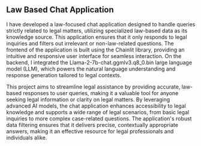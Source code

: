 ## Law Based Chat Application
I have developed a law-focused chat application designed to handle queries strictly related to legal matters, utilizing specialized law-based data as its knowledge source. This application ensures that it only responds to legal inquiries and filters out irrelevant or non-law-related questions. The frontend of the application is built using the Chainlit library, providing an intuitive and responsive user interface for seamless interaction. On the backend, I integrated the Llama-2-7b-chat.ggmlv3.q8_0.bin large language model (LLM), which powers the natural language understanding and response generation tailored to legal contexts. 

This project aims to streamline legal assistance by providing accurate, law-based responses to user queries, making it a valuable tool for anyone seeking legal information or clarity on legal matters. By leveraging advanced AI models, the chat application enhances accessibility to legal knowledge and supports a wide range of legal scenarios, from basic legal inquiries to more complex case-related questions. The application's robust data filtering ensures that it delivers precise, contextually appropriate answers, making it an effective resource for legal professionals and individuals alike.
